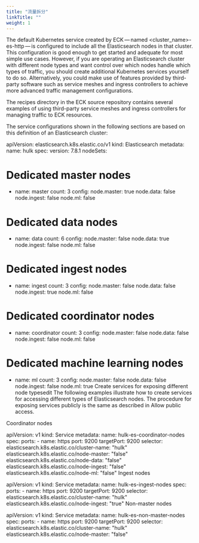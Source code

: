 ```yaml
---
title: "流量拆分"
linkTitle: ""
weight: 1
---
```


The default Kubernetes service created by ECK — named <cluster_name>-es-http — is configured to include all the Elasticsearch nodes in that cluster. This configuration is good enough to get started and adequate for most simple use cases. However, if you are operating an Elasticsearch cluster with different node types and want control over which nodes handle which types of traffic, you should create additional Kubernetes services yourself to do so. Alternatively, you could make use of features provided by third-party software such as service meshes and ingress controllers to achieve more advanced traffic management configurations.

The recipes directory in the ECK source repository contains several examples of using third-party service meshes and ingress controllers for managing traffic to ECK resources.

The service configurations shown in the following sections are based on this definition of an Elasticsearch cluster:

apiVersion: elasticsearch.k8s.elastic.co/v1
kind: Elasticsearch
metadata:
name: hulk
spec:
version: 7.8.1
nodeSets:

# Dedicated master nodes

- name: master
  count: 3
  config:
  node.master: true
  node.data: false
  node.ingest: false
  node.ml: false

# Dedicated data nodes

- name: data
  count: 6
  config:
  node.master: false
  node.data: true
  node.ingest: false
  node.ml: false

# Dedicated ingest nodes

- name: ingest
  count: 3
  config:
  node.master: false
  node.data: false
  node.ingest: true
  node.ml: false

# Dedicated coordinator nodes

- name: coordinator
  count: 3
  config:
  node.master: false
  node.data: false
  node.ingest: false
  node.ml: false

# Dedicated machine learning nodes

- name: ml
  count: 3
  config:
  node.master: false
  node.data: false
  node.ingest: false
  node.ml: true
  Create services for exposing different node typesedit
  The following examples illustrate how to create services for accessing different types of Elasticsearch nodes. The procedure for exposing services publicly is the same as described in Allow public access.

Coordinator nodes

apiVersion: v1
kind: Service
metadata:
name: hulk-es-coordinator-nodes
spec:
ports: - name: https
port: 9200
targetPort: 9200
selector:
elasticsearch.k8s.elastic.co/cluster-name: "hulk"
elasticsearch.k8s.elastic.co/node-master: "false"
elasticsearch.k8s.elastic.co/node-data: "false"
elasticsearch.k8s.elastic.co/node-ingest: "false"
elasticsearch.k8s.elastic.co/node-ml: "false"
Ingest nodes

apiVersion: v1
kind: Service
metadata:
name: hulk-es-ingest-nodes
spec:
ports: - name: https
port: 9200
targetPort: 9200
selector:
elasticsearch.k8s.elastic.co/cluster-name: "hulk"
elasticsearch.k8s.elastic.co/node-ingest: "true"
Non-master nodes

apiVersion: v1
kind: Service
metadata:
name: hulk-es-non-master-nodes
spec:
ports: - name: https
port: 9200
targetPort: 9200
selector:
elasticsearch.k8s.elastic.co/cluster-name: "hulk"
elasticsearch.k8s.elastic.co/node-master: "false"

